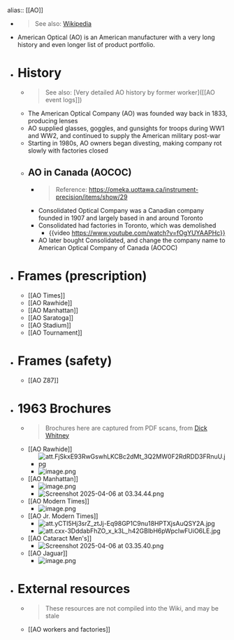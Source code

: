 alias:: [[AO]]

- > See also: [Wikipedia](https://en.wikipedia.org/wiki/American_Optical_Company)
- American Optical (AO) is an American manufacturer with a very long history and even longer list of product portfolio.
- # History
	- > See also: [Very detailed AO history by former worker]([[AO event logs]])
	- The American Optical Company (AO) was founded way back in 1833, producing lenses
	- AO supplied glasses, goggles, and gunsights for troops during WW1 and WW2, and continued to supply the American military post-war
	- Starting in 1980s, AO owners began divesting, making company rot slowly with factories closed
	- ## AO in Canada (AOCOC)
		- > Reference: https://omeka.uottawa.ca/instrument-precision/items/show/29
		- Consolidated Optical Company was a Canadian company founded in 1907 and largely based in and around Toronto
		- Consolidated had factories in Toronto, which was demolished
			- {{video https://www.youtube.com/watch?v=fOgYUYAAPHc}}
		- AO later bought Consolidated, and change the company name to American Optical Company of Canada (AOCOC)
- # Frames (prescription)
	- [[AO Times]]
	- [[AO Rawhide]]
	- [[AO Manhattan]]
	- [[AO Saratoga]]
	- [[AO Stadium]]
	- [[AO Tournament]]
- # Frames (safety)
	- [[AO Z87]]
- # 1963 Brochures
	- > Brochures here are captured from PDF scans, from [Dick Whitney](https://dickwhitney.net)
	- [[AO Rawhide]]
		- ![att.FjSkxE93RwGswhLKCBc2dMt_3Q2MW0F2RdRDD3FRnuU.jpg](../assets/att.FjSkxE93RwGswhLKCBc2dMt_3Q2MW0F2RdRDD3FRnuU_1743870013562_0.jpg)
		- ![image.png](../assets/image_1743885899891_0.png)
	- [[AO Manhattan]]
		- ![image.png](../assets/image_1743886030541_0.png)
		- ![Screenshot 2025-04-06 at 03.34.44.png](../assets/Screenshot_2025-04-06_at_03.34.44_1743885297763_0.png)
	- [[AO Modern Times]]
		- ![image.png](../assets/image_1743885234469_0.png)
	- [[AO Jr. Modern Times]]
		- ![att.yCTI5Hj3srZ_ztJj-Eq98GP1C9nu18HPTXjsAuQSY2A.jpg](../assets/att.yCTI5Hj3srZ_ztJj-Eq98GP1C9nu18HPTXjsAuQSY2A_1743870036204_0.jpg)
		- ![att.cxx-3DddabFhZO_x_k3L_h42GBlbH6pWpclwFUiO6LE.jpg](../assets/att.cxx-3DddabFhZO_x_k3L_h42GBlbH6pWpclwFUiO6LE_1743869929018_0.jpg)
	- [[AO Cataract Men's]]
		- ![Screenshot 2025-04-06 at 03.35.40.png](../assets/Screenshot_2025-04-06_at_03.35.40_1743885387084_0.png)
	- [[AO Jaguar]]
		- ![image.png](../assets/image_1743885985583_0.png)
- # External resources
	- > These resources are not compiled into the Wiki, and may be stale
	- [[AO workers and factories]]